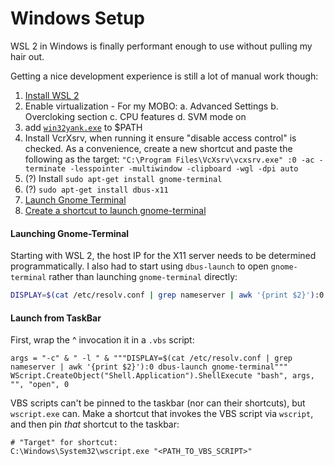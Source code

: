 # Windows Setup

WSL 2 in Windows is finally performant enough to use without pulling my hair
out.

Getting a nice development experience is still a lot of manual work though:

1. [Install WSL 2](https://docs.microsoft.com/en-us/windows/wsl/install-win10)
2. Enable virtualization - For my MOBO:
  a. Advanced Settings
  b. Overcloking section
  c. CPU features
  d. SVM mode on
3. add [`win32yank.exe`](https://github.com/equalsraf/win32yank) to $PATH
4. Install VcrXsrv, when running it ensure "disable access control" is checked. As a convenience, create a new shortcut and paste the following as the target: `"C:\Program Files\VcXsrv\vcxsrv.exe" :0 -ac -terminate -lesspointer -multiwindow -clipboard -wgl -dpi auto`
5. (?) Install `sudo apt-get install gnome-terminal`
6. (?) `sudo apt-get install dbus-x11`
7. [Launch Gnome Terminal](#launching-gnome-terminal)
8. [Create a shortcut to launch
   gnome-terminal](#vbs-script-to-open-gnome-terminal)

#### Launching Gnome-Terminal
Starting with WSL 2, the host IP for the X11 server needs to be determined
programmatically.  I also had to start using `dbus-launch` to open
`gnome-terminal` rather than launching `gnome-terminal` directly:

```bash
DISPLAY=$(cat /etc/resolv.conf | grep nameserver | awk '{print $2}'):0 dbus-launch gnome-terminal
```

#### Launch from TaskBar
First, wrap the ^ invocation it in a `.vbs` script:

```vbs
args = "-c" & " -l " & """DISPLAY=$(cat /etc/resolv.conf | grep nameserver | awk '{print $2}'):0 dbus-launch gnome-terminal"""
WScript.CreateObject("Shell.Application").ShellExecute "bash", args, "", "open", 0
```

VBS scripts can't be pinned to the taskbar (nor can their shortcuts), but
`wscript.exe` can.  Make a shortcut that invokes the VBS script via `wscript`,
and then pin _that_ shortcut to the taskbar:

```
# "Target" for shortcut:
C:\Windows\System32\wscript.exe "<PATH_TO_VBS_SCRIPT>"
```
